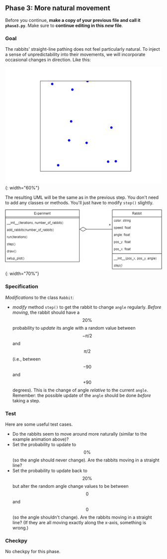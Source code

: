 ## Phase 3: More natural movement

Before you continue, **make a copy of your previous file and call it `phase3.py`**. Make sure to **continue editing in this _new_ file**.

### Goal

The rabbits' straight-line pathing does not feel particularly natural. To inject a sense of unpredictability into their movements, we will incorporate occasional changes in direction. Like this:

![](phase3.gif){: width="60%"}

The resulting UML will be the same as in the previous step. You don't need to add any classes or methods. You'll just have to modify `step()` slightly.

![](oo-phase3.png){: width="70%"}

### Specification

*Modifications* to the class `Rabbit`:

* *modify* method `step()` to get the rabbit to change `angle` regularly. _Before moving_, the rabbit should have a $$20\%$$ probability to *update* its angle with a random value between $$-\pi/2$$ and $$\pi/2$$ (i.e., between $$-90$$ and $$+90$$ degrees). This is the change of angle _relative_ to the current `angle`. Remember: the possible update of the `angle` should be done *before* taking a step.

### Test

Here are some useful test cases.

* Do the rabbits seem to move around more naturally (similar to the example animation above)?
* Set the probability to update to $$0\%$$ (so the angle should never change). Are the rabbits moving in a straight line?
* Set the probability to update back to $$20\%$$ but alter the random angle change values to be between $$0$$ and $$0$$ (so the angle shouldn't change). Are the rabbits moving in a straight line? (If they are all moving exactly along the x-axis, something is wrong.)


### Checkpy

No checkpy for this phase.
